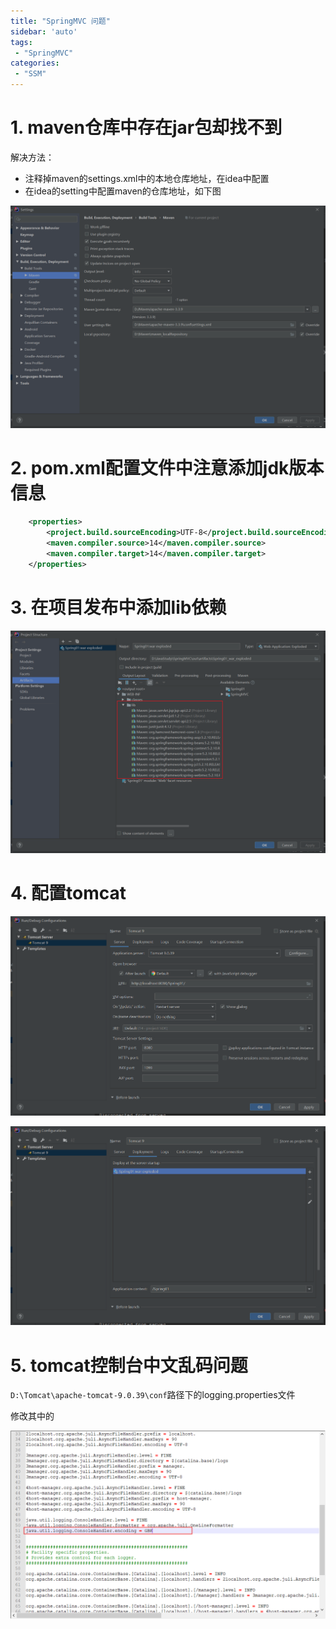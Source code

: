 ```yaml
---
title: "SpringMVC 问题"
sidebar: 'auto'
tags:
 - "SpringMVC"
categories: 
 - "SSM"
---
```


# 1. maven仓库中存在jar包却找不到

解决方法：

* 注释掉maven的settings.xml中的本地仓库地址，在idea中配置
* 在idea的setting中配置maven的仓库地址，如下图

![d0f7e6440a29ea2d04d8d7d41569ed37.png](./image/d0f7e6440a29ea2d04d8d7d41569ed37.png)

# 2. pom.xml配置文件中注意添加jdk版本信息

```xml
    <properties>
        <project.build.sourceEncoding>UTF-8</project.build.sourceEncoding>
        <maven.compiler.source>14</maven.compiler.source>
        <maven.compiler.target>14</maven.compiler.target>
    </properties>
```

# 3. 在项目发布中添加lib依赖

![7b9976aacc27af6ca4c1163c59460bd9.png](./image/7b9976aacc27af6ca4c1163c59460bd9.png)

# 4. 配置tomcat

![742e47e480680f4805d0d311320cb0d2.png](./image/742e47e480680f4805d0d311320cb0d2.png)

![f77fc5ef061a6a92a82d0ed762a5205c.png](./image/f77fc5ef061a6a92a82d0ed762a5205c.png)

# 5. tomcat控制台中文乱码问题

`D:\Tomcat\apache-tomcat-9.0.39\conf`路径下的logging.properties文件

修改其中的

![04006e0e92356ee3a98d02ae1a56fbf2.png](./image/04006e0e92356ee3a98d02ae1a56fbf2.png)

